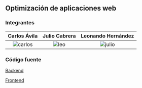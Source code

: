 ## Optimización de aplicaciones web

### Integrantes

| Carlos Ávila | Julio Cabrera | Leonando Hernández |
| :-------------: | :-------------: | :-------------: |
| ![carlos](".github/docs/images/leo.jpeg") | ![leo](".github/docs/images/julio.jpeg") | ![julio](".github/docs/images/leo.jpeg") |

### Código fuente

[Backend]()

[Frontend]()
